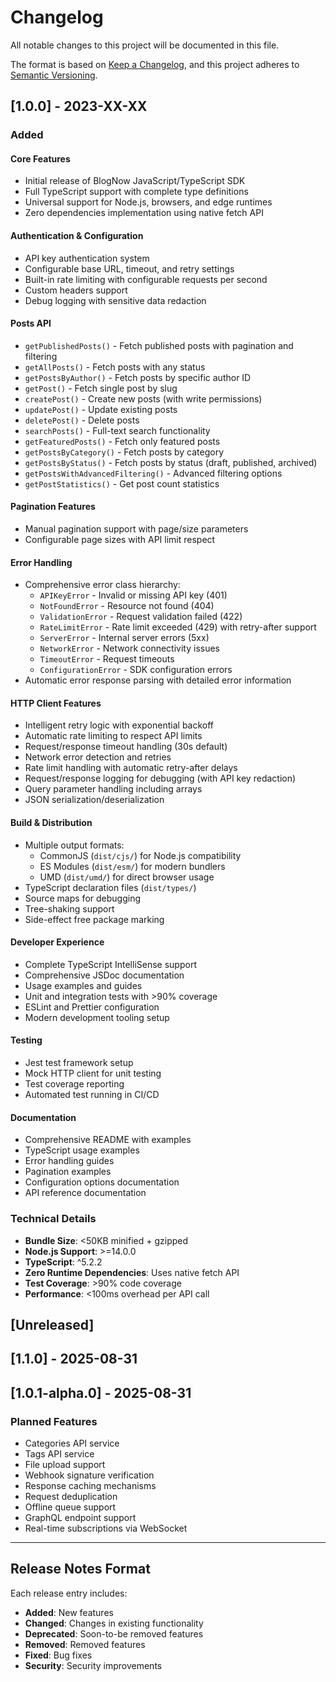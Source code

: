 # Changelog

All notable changes to this project will be documented in this file.

The format is based on [Keep a Changelog](https://keepachangelog.com/en/1.0.0/),
and this project adheres to [Semantic Versioning](https://semver.org/spec/v2.0.0.html).

## [1.0.0] - 2023-XX-XX

### Added

#### Core Features

- Initial release of BlogNow JavaScript/TypeScript SDK
- Full TypeScript support with complete type definitions
- Universal support for Node.js, browsers, and edge runtimes
- Zero dependencies implementation using native fetch API

#### Authentication & Configuration

- API key authentication system
- Configurable base URL, timeout, and retry settings
- Built-in rate limiting with configurable requests per second
- Custom headers support
- Debug logging with sensitive data redaction

#### Posts API

- `getPublishedPosts()` - Fetch published posts with pagination and filtering
- `getAllPosts()` - Fetch posts with any status
- `getPostsByAuthor()` - Fetch posts by specific author ID
- `getPost()` - Fetch single post by slug
- `createPost()` - Create new posts (with write permissions)
- `updatePost()` - Update existing posts
- `deletePost()` - Delete posts
- `searchPosts()` - Full-text search functionality
- `getFeaturedPosts()` - Fetch only featured posts
- `getPostsByCategory()` - Fetch posts by category
- `getPostsByStatus()` - Fetch posts by status (draft, published, archived)
- `getPostsWithAdvancedFiltering()` - Advanced filtering options
- `getPostStatistics()` - Get post count statistics

#### Pagination Features

- Manual pagination support with page/size parameters
- Configurable page sizes with API limit respect

#### Error Handling

- Comprehensive error class hierarchy:
  - `APIKeyError` - Invalid or missing API key (401)
  - `NotFoundError` - Resource not found (404)
  - `ValidationError` - Request validation failed (422)
  - `RateLimitError` - Rate limit exceeded (429) with retry-after support
  - `ServerError` - Internal server errors (5xx)
  - `NetworkError` - Network connectivity issues
  - `TimeoutError` - Request timeouts
  - `ConfigurationError` - SDK configuration errors
- Automatic error response parsing with detailed error information

#### HTTP Client Features

- Intelligent retry logic with exponential backoff
- Automatic rate limiting to respect API limits
- Request/response timeout handling (30s default)
- Network error detection and retries
- Rate limit handling with automatic retry-after delays
- Request/response logging for debugging (with API key redaction)
- Query parameter handling including arrays
- JSON serialization/deserialization

#### Build & Distribution

- Multiple output formats:
  - CommonJS (`dist/cjs/`) for Node.js compatibility
  - ES Modules (`dist/esm/`) for modern bundlers
  - UMD (`dist/umd/`) for direct browser usage
- TypeScript declaration files (`dist/types/`)
- Source maps for debugging
- Tree-shaking support
- Side-effect free package marking

#### Developer Experience

- Complete TypeScript IntelliSense support
- Comprehensive JSDoc documentation
- Usage examples and guides
- Unit and integration tests with >90% coverage
- ESLint and Prettier configuration
- Modern development tooling setup

#### Testing

- Jest test framework setup
- Mock HTTP client for unit testing
- Test coverage reporting
- Automated test running in CI/CD

#### Documentation

- Comprehensive README with examples
- TypeScript usage examples
- Error handling guides
- Pagination examples
- Configuration options documentation
- API reference documentation

### Technical Details

- **Bundle Size**: <50KB minified + gzipped
- **Node.js Support**: >=14.0.0
- **TypeScript**: ^5.2.2
- **Zero Runtime Dependencies**: Uses native fetch API
- **Test Coverage**: >90% code coverage
- **Performance**: <100ms overhead per API call

## [Unreleased]

## [1.1.0] - 2025-08-31

## [1.0.1-alpha.0] - 2025-08-31

### Planned Features

- Categories API service
- Tags API service
- File upload support
- Webhook signature verification
- Response caching mechanisms
- Request deduplication
- Offline queue support
- GraphQL endpoint support
- Real-time subscriptions via WebSocket

---

## Release Notes Format

Each release entry includes:

- **Added**: New features
- **Changed**: Changes in existing functionality
- **Deprecated**: Soon-to-be removed features
- **Removed**: Removed features
- **Fixed**: Bug fixes
- **Security**: Security improvements
